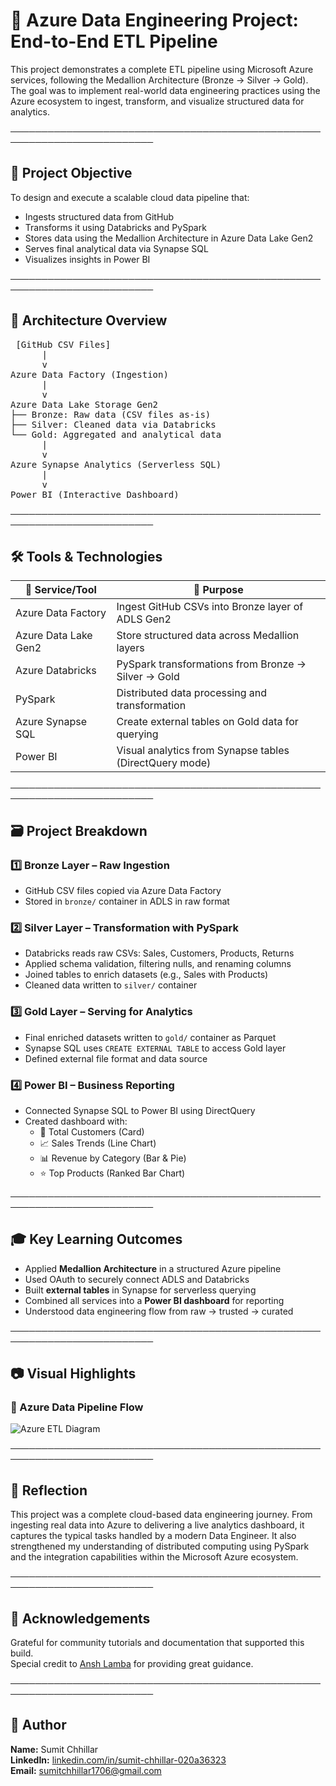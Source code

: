 # 🧩 Azure Data Engineering Project: End-to-End ETL Pipeline

This project demonstrates a complete ETL pipeline using Microsoft Azure services, following the Medallion Architecture (Bronze → Silver → Gold). The goal was to implement real-world data engineering practices using the Azure ecosystem to ingest, transform, and visualize structured data for analytics.

─────────────────────────────────────────────────────────────────────────
## 🎯 Project Objective

To design and execute a scalable cloud data pipeline that:

- Ingests structured data from GitHub  
- Transforms it using Databricks and PySpark  
- Stores data using the Medallion Architecture in Azure Data Lake Gen2  
- Serves final analytical data via Synapse SQL  
- Visualizes insights in Power BI  

─────────────────────────────────────────────────────────────────────────
## 🧬 Architecture Overview

<pre> [GitHub CSV Files]
      |
      v
Azure Data Factory (Ingestion)
      |
      v
Azure Data Lake Storage Gen2
├── Bronze: Raw data (CSV files as-is)
├── Silver: Cleaned data via Databricks
└── Gold: Aggregated and analytical data
      |
      v
Azure Synapse Analytics (Serverless SQL)
      |
      v
Power BI (Interactive Dashboard) </pre>

─────────────────────────────────────────────────────────────────────────
## 🛠️ Tools & Technologies

| 🔧 Service/Tool              | 📌 Purpose                                                       |
|-----------------------------|------------------------------------------------------------------|
| Azure Data Factory          | Ingest GitHub CSVs into Bronze layer of ADLS Gen2               |
| Azure Data Lake Gen2        | Store structured data across Medallion layers                   |
| Azure Databricks            | PySpark transformations from Bronze → Silver → Gold             |
| PySpark                     | Distributed data processing and transformation                  |
| Azure Synapse SQL           | Create external tables on Gold data for querying                |
| Power BI                    | Visual analytics from Synapse tables (DirectQuery mode)         |

─────────────────────────────────────────────────────────────────────────
## 🗃️ Project Breakdown

### 1️⃣ Bronze Layer – Raw Ingestion

- GitHub CSV files copied via Azure Data Factory  
- Stored in `bronze/` container in ADLS in raw format  

### 2️⃣ Silver Layer – Transformation with PySpark

- Databricks reads raw CSVs: Sales, Customers, Products, Returns  
- Applied schema validation, filtering nulls, and renaming columns  
- Joined tables to enrich datasets (e.g., Sales with Products)  
- Cleaned data written to `silver/` container  

### 3️⃣ Gold Layer – Serving for Analytics

- Final enriched datasets written to `gold/` container as Parquet  
- Synapse SQL uses `CREATE EXTERNAL TABLE` to access Gold layer  
- Defined external file format and data source  

### 4️⃣ Power BI – Business Reporting

- Connected Synapse SQL to Power BI using DirectQuery  
- Created dashboard with:  
  - 📌 Total Customers (Card)  
  - 📈 Sales Trends (Line Chart)  
  - 📊 Revenue by Category (Bar & Pie)  
  - ⭐ Top Products (Ranked Bar Chart)  

─────────────────────────────────────────────────────────────────────────
## 🎓 Key Learning Outcomes

- Applied **Medallion Architecture** in a structured Azure pipeline  
- Used OAuth to securely connect ADLS and Databricks  
- Built **external tables** in Synapse for serverless querying  
- Combined all services into a **Power BI dashboard** for reporting  
- Understood data engineering flow from raw → trusted → curated  

─────────────────────────────────────────────────────────────────────────
## 📷 Visual Highlights

### 🔹 Azure Data Pipeline Flow

![Azure ETL Diagram](./screenshots/1746829515606.jpeg)

─────────────────────────────────────────────────────────────────────────
## 🌟 Reflection

This project was a complete cloud-based data engineering journey. From ingesting real data into Azure to delivering a live analytics dashboard, it captures the typical tasks handled by a modern Data Engineer. It also strengthened my understanding of distributed computing using PySpark and the integration capabilities within the Microsoft Azure ecosystem.

─────────────────────────────────────────────────────────────────────────
## 🙌 Acknowledgements

Grateful for community tutorials and documentation that supported this build.  
Special credit to [Ansh Lamba](https://www.youtube.com/@AnshLambaJSR) for providing great guidance.

─────────────────────────────────────────────────────────────────────────
## 👤 Author

**Name:** Sumit Chhillar  
**LinkedIn:** [linkedin.com/in/sumit-chhillar-020a36323](https://www.linkedin.com/in/sumit-chhillar-020a36323)  
**Email:** sumitchhillar1706@gmail.com  
